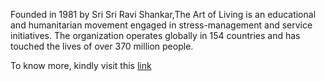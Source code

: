 Founded in 1981 by Sri Sri Ravi Shankar,The Art of Living is an educational and humanitarian movement engaged in stress-management and service initiatives. The organization operates globally in 154 countries and has touched the lives of over 370 million people.

To know more, kindly visit this [link](http://www.artofliving.org/in-en)